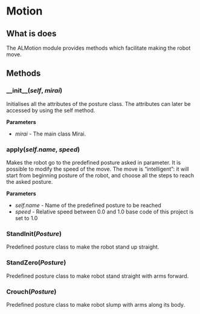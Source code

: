 # Motion

## What is does
The ALMotion module provides methods which facilitate making the robot move.

## Methods
### \_\_init\_\_(*self*, *mirai*)
Initialises all the attributes of the posture class. The attributes can later be accessed by using
the self method. 

__Parameters__
- *mirai* - The main class Mirai. 

### apply(*self.name*, *speed*)
Makes the robot go to the predefined posture asked in parameter. It is possible to modify the speed of the move. The move is “intelligent”: it will start from beginning posture of the robot, and choose all the steps to reach the asked posture.

__Parameters__
- *self.name* - Name of the predefined posture to be reached
- *speed* - Relative speed between 0.0 and 1.0 base code of this project is set to 1.0

### StandInit(*Posture*)
Predefined posture class to make the robot stand up straight.

### StandZero(*Posture*)
Predefined posture class to make robot stand straight with arms forward.

### Crouch(*Posture*)
Predefined posture class to make robot slump with arms along its body.



